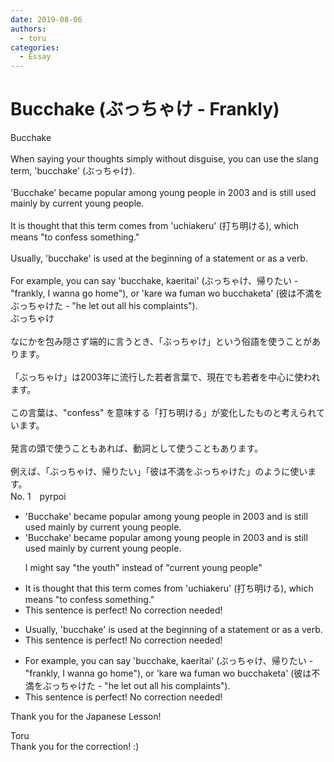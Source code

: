 ```yaml
---
date: 2019-08-06
authors:
  - toru
categories:
  - Essay
---
```


<h1 id="subject_show">Bucchake (ぶっちゃけ - Frankly)</h1>
<div class="date" hidden>Aug 6, 2019 22:58</div>
<div id="post"><div id="body_show_ori">
Bucchake<br/><br/>When saying your thoughts simply without disguise, you can use the slang term, 'bucchake' (ぶっちゃけ).<br/><br/>'Bucchake' became popular among young people in 2003 and is still used mainly by current young people.<br/><br/>It is thought that this term comes from 'uchiakeru' (打ち明ける), which means "to confess something."<br/><br/>Usually, 'bucchake' is used at the beginning of a statement or as a verb.<br/><br/>For example, you can say 'bucchake, kaeritai' (ぶっちゃけ、帰りたい - "frankly, I wanna go home"), or 'kare wa fuman wo bucchaketa' (彼は不満をぶっちゃけた - "he let out all his complaints").
</div></div>

<!-- more -->

<div id="post_ja"><div id="body_show_mo">
ぶっちゃけ<br/><br/>なにかを包み隠さず端的に言うとき、「ぶっちゃけ」という俗語を使うことがあります。<br/><br/>「ぶっちゃけ」は2003年に流行した若者言葉で、現在でも若者を中心に使われます。<br/><br/>この言葉は、"confess" を意味する「打ち明ける」が変化したものと考えられています。<br/><br/>発言の頭で使うこともあれば、動詞として使うこともあります。<br/><br/>例えば、「ぶっちゃけ、帰りたい」「彼は不満をぶっちゃけた」のように使います。
</div></div>
<div id="block"><div class="first_name"> No. 1　<span class="just_name">pyrpoi</span></div><div id="block2">
<ul class="correction_field">
<li class="incorrect">'Bucchake' became popular among young people in 2003 and is still used mainly by current young people.</li>
<li class="corrected correct">
'Bucchake' became popular among young people in 2003 and is still used mainly by <span class="sline">current </span>young people.
<p class="correction_comment">I might say "the youth" instead of "current young people"</p>
</li>
</ul>
<ul class="correction_field">
<li class="incorrect">It is thought that this term comes from 'uchiakeru' (打ち明ける), which means "to confess something."</li>
<li class="corrected perfect">This sentence is perfect! No correction needed!</li>
</ul>
<ul class="correction_field">
<li class="incorrect">Usually, 'bucchake' is used at the beginning of a statement or as a verb.</li>
<li class="corrected perfect">This sentence is perfect! No correction needed!</li>
</ul>
<ul class="correction_field">
<li class="incorrect">For example, you can say 'bucchake, kaeritai' (ぶっちゃけ、帰りたい - "frankly, I wanna go home"), or 'kare wa fuman wo bucchaketa' (彼は不満をぶっちゃけた - "he let out all his complaints").</li>
<li class="corrected perfect">This sentence is perfect! No correction needed!</li>
</ul>
<p class="comment_small">
 Thank you for the Japanese Lesson!
</p>

</div><div class="name"><span class="just_name">Toru</span><br>
Thank you for the correction! :)
</div>
</div>
